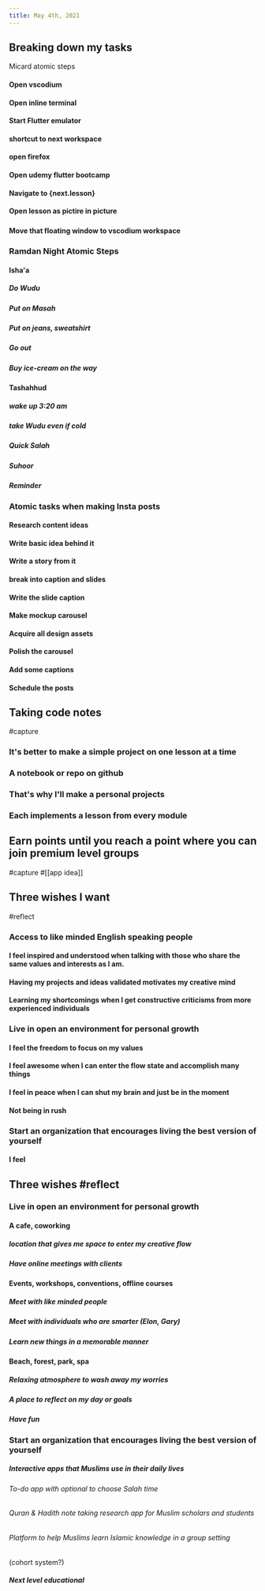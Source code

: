 ```yaml
---
title: May 4th, 2021
---
```

## Breaking down my tasks
 Micard atomic steps
#### Open vscodium
#### Open inline terminal
#### Start Flutter emulator
#### shortcut to next workspace
#### open firefox
#### Open udemy flutter bootcamp
#### Navigate to {next.lesson}
#### Open lesson as pictire in picture
###
#### Move that floating window to vscodium workspace
### Ramdan Night Atomic Steps
#### Isha'a
##### Do Wudu
##### Put on Masah
##### Put on jeans, sweatshirt
##### Go out
##### Buy ice-cream on the way
#### Tashahhud
##### wake up 3:20 am
##### take Wudu even if cold
##### Quick Salah
##### Suhoor
##### Reminder
### Atomic tasks when making Insta posts
#### Research content ideas
#### Write basic idea behind it
#### Write a story from it
#### break into caption and slides
#### Write the slide caption
#### Make mockup carousel
#### Acquire all design assets
#### Polish the carousel
#### Add some captions
#### Schedule the posts
## Taking code notes 
#capture
### It's better to make a simple project on one lesson at a time
### A notebook or repo on github
### That's why I'll make a personal projects
### Each implements a lesson from every module
## Earn points until you reach a point where you can join premium level groups 
#capture #[[app idea]]
###
## Three wishes I want 
#reflect
### Access to like minded English speaking people
#### I feel inspired and understood when talking with those who share the same values and interests as I am.
#### Having my projects and ideas validated motivates my creative mind
#### Learning my shortcomings when I get constructive criticisms from more experienced individuals
### Live in open an environment for personal growth
#### I feel the freedom to focus on my values
#### I feel awesome when I can enter the flow state and accomplish many things
#### I feel in peace when I can shut my brain and just be in the moment
#### Not being in rush
### Start an organization that encourages living the best version of yourself
#### I feel
## Three wishes #reflect
### Live in open an environment for personal growth
#### A cafe, coworking
##### location that gives me space to enter my creative flow
##### Have online meetings with clients
#### Events, workshops, conventions, offline courses
##### Meet with like minded people
##### Meet with individuals who are smarter (Elon, Gary)
##### Learn new things in a memorable manner
#### Beach, forest, park, spa
##### Relaxing atmosphere to wash away my worries
##### A place to reflect on my day or goals
##### Have fun
### Start an organization that encourages living the best version of yourself
##### Interactive apps that Muslims use in their daily lives
###### To-do app with optional to choose Salah time
###### Quran & Hadith note taking research app for Muslim scholars and students
###### Platform to help Muslims learn Islamic knowledge in a group setting 
(cohort system?)
##### Next level educational
#
